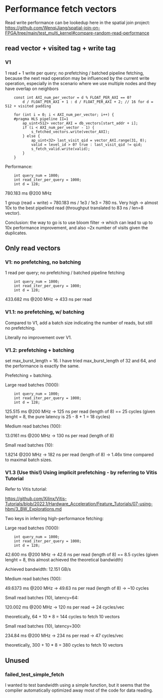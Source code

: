 # Performance fetch vectors

Read write performance can be lookedup here in the spatial join project: https://github.com/WenqiJiang/spatial-join-on-FPGA/tree/main/test_multi_kernel#compare-random-read-performance 

## read vector + visited tag + write tag

### V1

1 read + 1 write per query; no prefetching / batched pipeline fetching, because the next read operation may be influenced by the current write operation, especially in the scenario where we use multiple nodes and they have overlap on neighbors

```
	const int AXI_num_per_vector = d % FLOAT_PER_AXI == 0? 
		d / FLOAT_PER_AXI + 1 : d / FLOAT_PER_AXI + 2; // 16 for d = 512 + visited padding

	for (int i = 0; i < AXI_num_per_vector; i++) {
	#pragma HLS pipeline II=1
		ap_uint<512> vector_AXI = db_vectors[start_addr + i];
		if (i < AXI_num_per_vector - 1) {
			s_fetched_vectors.write(vector_AXI);
		} else {
			ap_uint<32> last_visit_qid = vector_AXI.range(31, 0);
			valid = level_id > 0? true : last_visit_qid != qid;
			s_fetch_valid.write(valid);
		}
	}
```

Performance:

```
    int query_num = 1000;
	int read_iter_per_query = 1000;
	int d = 128;
```

780.183 ms @200 MHz

1 group (read + write) = 780.183 ms / 1e3 / 1e3 = 780 ns. Very high -> almost 10x to the best pipelined read (throughput translated to 83 ns / len=8 vector).

Conclusion: the way to go is to use bloom filter -> which can lead to up to 10x performance improvement, and also ~2x number of visits given the duplicates. 


## Only read vectors

### V1: no prefetching, no batching

1 read per query; no prefetching / batched pipeline fetching

```
    int query_num = 1000;
	int read_iter_per_query = 1000;
	int d = 128;
```

433.682 ms @200 MHz -> 433 ns per read


### V1.1: no prefetching, w/ batching

Compared to V1, add a batch size indicating the number of reads, but still no prefetching. 

Literally no improvement over V1.


### V1.2: prefetching + batching

set max_burst_length = 16. I have tried max_burst_length of 32 and 64, and the performance is exactly the same.

Prefetching + batching.

Large read batches (1000): 

```
    int query_num = 1000;
	int read_iter_per_query = 1000;
	int d = 128;
```

125.515 ms @200 MHz -> 125 ns per read (length of 8) == 25 cycles (given lenght = 8, the pure latency is 25 - 8 + 1 = 18 cycles)

Medium read batches (100): 

13.0161 ms @200 MHz -> 130 ns per read (length of 8) 

Small read batches (10):

1.8214 @200 MHz -> 182 ns per read (length of 8) -> 1.46x time compared to maximal batch sizes. 


### V1.3 (Use this!) Using implicit prefetching - by referring to Vitis Tutorial

Refer to Vitis tutorial: 

https://github.com/Xilinx/Vitis-Tutorials/blob/2022.1/Hardware_Acceleration/Feature_Tutorials/07-using-hbm/3_BW_Explorations.md

Two keys in inferring high-performance fetching:

Large read batches (1000): 

```
    int query_num = 1000;
	int read_iter_per_query = 1000;
	int d = 128;
```

42.600 ms @200 MHz -> 42.6 ns per read (length of 8) == 8.5 cycles (given lenght = 8, this almost achieved the theoretical bandwidth)

Achieved bandwidth: 12.151 GB/s

Medium read batches (100): 

49.6373 ms @200 MHz -> 49.63 ns per read (length of 8) -> ~10 cycles

Small read batches (10), latency=64:

120.002 ms @200 MHz -> 120 ns per read -> 24 cycles/vec

theoretically, 64 + 10 * 8 = 144 cycles to fetch 10 vectors

Small read batches (10), latency=300:

234.84 ms @200 MHz -> 234 ns per read -> 47 cycles/vec

theoretically, 300 + 10 * 8 = 380 cycles to fetch 10 vectors

## Unused

### failed_test_simple_fetch

I wanted to test bandwidth using a simple function, but it seems that the compiler automatically optimized away most of the code for data reading. 